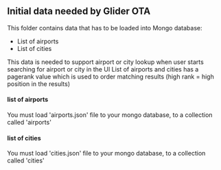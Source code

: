 ## Initial data needed by Glider OTA
This folder contains data that has to be loaded into Mongo database:
* List of airports
* List of cities

This data is needed to support airport or city lookup when user starts searching for airport or city in the UI
List of airports and cities has a pagerank value which is used to order matching results (high rank = high position in the results)

#### list of airports
You must load 'airports.json' file to your mongo database, to a collection called 'airports'

#### list of cities
You must load 'cities.json' file to your mongo database, to a collection called 'cities'
